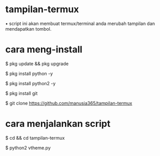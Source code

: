 # tampilan-termux
• script ini akan membuat termux/terminal anda merubah tampilan dan mendapatkan tombol.

# cara meng-install
$ pkg update && pkg upgrade

$ pkg install python -y

$ pkg install python2 -y

$ pkg install git

$ git clone https://github.com/manusia365/tampilan-termux

# cara menjalankan script
$ cd && cd tampilan-termux

$ python2 vtheme.py
